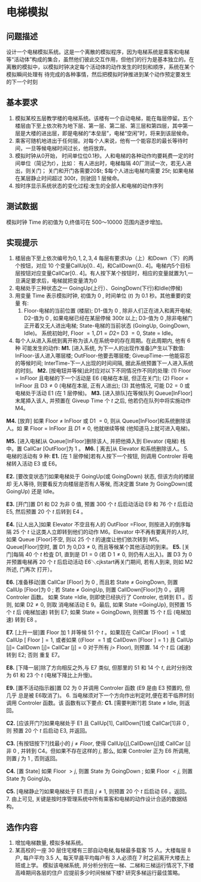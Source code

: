 # 电梯模拟

## 问题描述

设计一个电梯模拟系统。这是一个离散的模拟程序，因为电梯系统是乘客和电梯等“活动体”构成的集合，虽然他们彼此交互作用，但他们的行为是基本独立的。在离散的模拟中，以模拟时钟决定每个活动体的动作发生的时刻和顺序，系统在某个模拟瞬间处理有 待完成的各种事情，然后把模拟时钟推进到某个动作预定要发生的下一个时刻

## 基本要求

1. 模拟某校五层教学楼的电梯系统。该楼有一个自动电梯，能在每层停留。五个楼层由下至上依次称为地下层、第一层、第二层、第三层和第四层，其中第一层是大楼的进出层，即是电梯的“本垒层”，电梯“空闲”时，将来到该层候命。
2. 乘客可随机地进出于任何层。对每个人来说，他有一个能容忍的最长等待时间，一旦等候电梯时间过长，他将放弃。
3. 模拟时钟从0开始， 时间单位位0.1秒。人和电梯的各种动作均要耗费一定的时间单位（简记为$t$），比如：
   有人进出时，电梯每隔 40厂测试一次，若无人进出，则关门；
   关门和开门各需要20$t;
   $每个人进出电梯均需要 $25t$;
    如果电梯在某层静止时间超过 $300t$，则驶回 1 层候命。
4. 按时序显示系统状态的变化过程:发生的全部人和电梯的动作序列

## 测试数据

模拟时钟 Time 的初值为 0,终值可在 500〜10000 范围内逐步增加。

## 实现提示

1. 楼层由下至上依次编号为$0,1,2,3,4$  每层有要求Up（上）和Down（下）的两个按钮，对应 10 个变量CallUp[0.. 4]，和CallDown[0.. 4]。电梯内5个目标层按钮对应变量CallCar[0.. 4]。有人按下某个按钮时，相应的变量就置为1,一旦满足要求后，电梯就把变量清为0
2. 电梯处于三种状态之一 GoingUp(上行）、GoingDown(下行)和Idle(停候) 
3. 用变量 Time 表示模拟时钟, 初值为 0 , 时间单位 $(t)$ 为 $0.1$ 秒。其他重要的变量 有:
   1. Floor-电梯的当前位置 (楼层);
    D1-值为 0 , 除非人们正在进入和离开电梯;
    D2-值为 0 , 如果电梯已经在某层停候 $300 t$ 以上;
    D3-值为 0 ,除非电梯门正开着又无人进出电梯;
    State-电梯的当前状态 (GoingUp, GoingDown, Idle)。
    系统初始时, Floor $=1, D 1=D 2=$ D3 $=0$, State $=$ Idle。
4. 每个人从进入系统到离开称为该人在系统中的存在周期。在此周期内, 他有 6 种 可能发生的动作:
**M1.** [进入系统, 为下一人的出现作准备]产生以下数值:
InFloor-该人进入哪层楼;
OutFloor-他要去哪层楼;
GiveupTime-一他能容忍的等候时间;
InterTime-下一人出现的时间间隔, 据此系统预置下一人进入系统的时刻。
**M2.** [按电钮并等候]此时应对以下不同情况作不同的处理:
(1) Floor $=$ InFloor 且电梯的下一个活动是 $\mathrm{E} 6$ (电梯在本层, 但正在关门);
(2) Floor $=$ InFloor 且 $\mathrm{D} 3 \neq 0$ (电梯在本层, 正有人进出);
(3) 其他情况, 可能 $\mathrm{D} 2=0$ 或电梯处于活动 $\mathrm{E} 1$ (在 1 层停候)。
**M3.** [进入排队]在等候队列 Queue[InFloor]末尾揷入该人, 并预置在 Giveup Time 个 $t$ 之后, 他若仍在队列中将实施动作 M4。

**M4.** [放弃] 如果 Floor $\neq$ InFloor 或 D1 $=0$, 则从 Queue[InFloor]和系统删除该人。如 果 Floor = InFloor 且 $D 1 \neq 0$, 他就继续等候 (他知道马上就可进入电梯)。

**M5.** [进入电梯]从 Queue[InFloor]删除该人, 并把他揷入到 Elevator (电梯) 栈中。置 CallCar [OutFloor]为 1 。
**M6.** [ 离去]从 Elevator 和系统删除该人。
5. 电梯的活动有 9 种:
**E1.** [在 1 层停候]若有人按下一个按钮, 则调用 Controler 将电梯转入活动 $\mathrm{E} 3$ 或 E6。

**E2.** [要改变状态?]如果电梯处于 GoingUp(或 GoingDown) 状态, 但该方向的楼层却 无人等待, 则要看反方向楼层是否有人等候, 而决定置 State 为 GoingDown(或 GoingUp) 还是 Idle。

**E3.** [开门]置 D1 和 D2 为非 0 值, 预置 300 个 $t$ 后启动活动 $\mathrm{E} 9$ 和 76 个 $t$ 后启动 $\mathrm{E} 5$, 然后预置 20 个 $t$ 后转到 $\mathrm{E} 4$ 。

**E4.** [让人出入]如果 Elevator 不空且有人的 OutFloor =Floor, 则按进入的倒序每隔 25 个 $t$ 让这类人立即转到他们的动作 M6。Elevator 中不再有要离开的人时, 如果 Queue [Floor]不空, 则以 25 个 $t$ 的速度让他们依次转到 M5。Queue[Floor]空时, 置 D1 为 0,D3$\neq 0$, 而且等候某个其他活动的到来。
**E5.** [关门]每隔 40 个 $t$ 检査 D1, 直到是 $\mathrm{D} 1=0$ (若 D $1 \neq 0$, 则仍有人出入)。置 D3 为 0 并预置电梯再 20 个 $t$ 后启动活动 E6＼cjkstart再关门期间, 若有人到来, 则如 $\mathrm{M} 2$ 所述, 门再次 打开）。

**E6.** [准备移动]置 CallCar [Floor] 为 0 , 而且若 State $\neq$ GoingDown, 则置 CallUp [Floor]为 0 ; 若 State $\neq$ GoingUp, 则置 CallDown[Floor]为 0 。调用 Controler 函数。
如果 State =Idle, 则即使已经执行了 Controler, 也转到 $\mathrm{E} 1$ 。否则, 如果 $\mathrm{D} 2 \neq 0$, 则取 消电梯活动 $\mathrm{E}$ 9。最后, 如果 State =GoingUp}, 则预置 15 个 $t$ 后 (电梯加速) 转到 $\mathrm{E} 7$; 如果 State = GoingDown, 则预置 15 个 $t$ 后 (电梯加速) 转到 $\mathrm{E} 8$ 。

**E7.** [上升一层]置 Floor 加 1 并等候 51 个 $t$ 。如果现在 CallCar [Floor] $=1$ 或 CallUp $[$ Floor $]=1$, 或者如果 ((Floor $=1$ 或 CallDown [Floor $]=1$ ) 且 CallUp $[\mathrm{j}]=$ CallDown $[\mathrm{j}]=$ CallCar $[\mathrm{j}]=0$ 对于所有 $j>$ Floor), 则预置. 14 个 $t$ 后 (减速) 转到 E2; 否则 重复 E7。

**E8.** [下降一层]除了方向相反之外,与 $\mathrm{E} 7$ 类似, 但那里的 51 和 14 个 $t$, 此时分别改 为 61 和 23 个 $t$ (电梯下降比上升慢)。

**E9.** [置不活动指示器]置 D2 为 0 并调用 Controler 函数 (E9 是由 $\mathrm{E} 3$ 预置的, 但几乎 总是被 E6取消了)。
6. 当电梯须对下一个方向作出判定时,便在若干临界时刻调用 Controler 函数。该 函数有以下要点:
**C1.** [需要判断?]若 State $\neq$ Idle, 则返回。

**C2.** [应该开门?]如果电梯处于 $\mathrm{E} 1$ 且 CallUp[1], CallDown[1]或 CallCar[1]非 0 , 则 预置 20 个 $t$ 后启动 $\mathrm{E} 3$, 并返回。

**C3.** [有按钮按下?]找最小的 $j \neq F l o o r$, 使得 CallUp[j],CallDown[j]或 CallCar $[\mathrm{j}]$ 非 0 , 并转到 C4。但如果不存在这样的 $j$, 那么, 如果 Controler 正为 E6 所调用, 则置 $j$ 为 1 , 否则返回。

**C4.** [置 State] 如果 Floor $>j$, 则置 State 为 GoingDown ; 如果 Floor $<j$, 则置 State 为 GoingUp。

**C5.** [电梯静止?]如果电梯处于 $\mathrm{E} 1$ 而且 $j \neq 1$, 则预置 20 个 $t$ 后启动 $\mathrm{E} 6$ 。返回。
7. 由上可见, 关键是按时序管理系统中所有乘客和电梯的动作设计合适的数据结 构。

## 选作内容

1. 增加电梯数量, 模拟多梯系统。
2. 某高校的一座 30 层住宅楼有三部自动电梯,每梯最多载客 15 人。大楼每层 8 户, 每户平均 3.5 人, 每天早晨平均每户有 3 人必须在 7 时之前离开大楼去上班或上学。 模拟该电梯系统, 并分析分别在一梯、二梯和三梯运行情况下,下楼高峰期间各层的住户 应提前多少时间候梯下楼? 研究多梯运行最佳策略。
